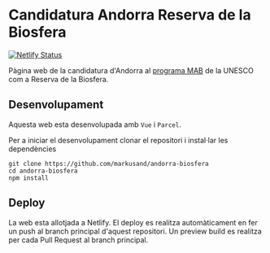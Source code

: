 # Candidatura Andorra Reserva de la Biosfera

[![Netlify Status](https://api.netlify.com/api/v1/badges/ddea9dde-2832-484d-b6ce-18e6b17bf3c6/deploy-status)](https://app.netlify.com/sites/andorrabiosfera/deploys)

Pàgina web de la candidatura d'Andorra al [programa MAB](https://en.unesco.org/mab) de la UNESCO com a Reserva de la Biosfera.

## Desenvolupament

Aquesta web esta desenvolupada amb `Vue` i `Parcel`.

Per a iniciar el desenvolupament clonar el repositori i instal·lar les dependències

```
git clone https://github.com/markusand/andorra-biosfera
cd andorra-biosfera
npm install
```

## Deploy

La web esta allotjada a Netlify. El deploy es realitza automàticament en fer un push al branch principal d'aquest repositori. Un preview build es realitza per cada Pull Request al branch principal.
